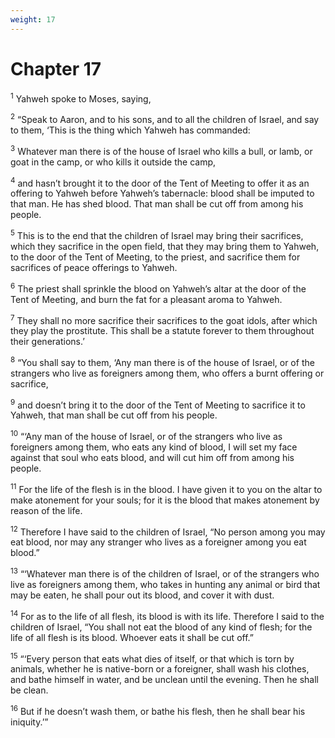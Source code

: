 ```yaml
---
weight: 17
---
```


# Chapter 17

<sup>1</sup> Yahweh spoke to Moses, saying, 

<sup>2</sup> “Speak to Aaron, and to his sons, and to all the children of Israel, and say to them, ‘This is the thing which Yahweh has commanded: 

<sup>3</sup> Whatever man there is of the house of Israel who kills a bull, or lamb, or goat in the camp, or who kills it outside the camp, 

<sup>4</sup> and hasn’t brought it to the door of the Tent of Meeting to offer it as an offering to Yahweh before Yahweh’s tabernacle: blood shall be imputed to that man. He has shed blood. That man shall be cut off from among his people. 

<sup>5</sup> This is to the end that the children of Israel may bring their sacrifices, which they sacrifice in the open field, that they may bring them to Yahweh, to the door of the Tent of Meeting, to the priest, and sacrifice them for sacrifices of peace offerings to Yahweh. 

<sup>6</sup> The priest shall sprinkle the blood on Yahweh’s altar at the door of the Tent of Meeting, and burn the fat for a pleasant aroma to Yahweh. 

<sup>7</sup> They shall no more sacrifice their sacrifices to the goat idols, after which they play the prostitute. This shall be a statute forever to them throughout their generations.’ 

<sup>8</sup> “You shall say to them, ‘Any man there is of the house of Israel, or of the strangers who live as foreigners among them, who offers a burnt offering or sacrifice, 

<sup>9</sup> and doesn’t bring it to the door of the Tent of Meeting to sacrifice it to Yahweh, that man shall be cut off from his people. 

<sup>10</sup> “‘Any man of the house of Israel, or of the strangers who live as foreigners among them, who eats any kind of blood, I will set my face against that soul who eats blood, and will cut him off from among his people. 

<sup>11</sup> For the life of the flesh is in the blood. I have given it to you on the altar to make atonement for your souls; for it is the blood that makes atonement by reason of the life. 

<sup>12</sup> Therefore I have said to the children of Israel, “No person among you may eat blood, nor may any stranger who lives as a foreigner among you eat blood.” 

<sup>13</sup> “‘Whatever man there is of the children of Israel, or of the strangers who live as foreigners among them, who takes in hunting any animal or bird that may be eaten, he shall pour out its blood, and cover it with dust. 

<sup>14</sup> For as to the life of all flesh, its blood is with its life. Therefore I said to the children of Israel, “You shall not eat the blood of any kind of flesh; for the life of all flesh is its blood. Whoever eats it shall be cut off.” 

<sup>15</sup> “‘Every person that eats what dies of itself, or that which is torn by animals, whether he is native-born or a foreigner, shall wash his clothes, and bathe himself in water, and be unclean until the evening. Then he shall be clean. 

<sup>16</sup> But if he doesn’t wash them, or bathe his flesh, then he shall bear his iniquity.’” 


